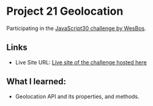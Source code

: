 # Project 21 Geolocation

Participating in the [JavaScript30 challenge by WesBos](https://javascript30.com/).

## Links

- Live Site URL: [Live site of the challenge hosted here](https://junayedrahaman50.github.io/JavaScript30/21-Geolocation/)

## What I learned:

- Geolocation API and its properties, and methods.
